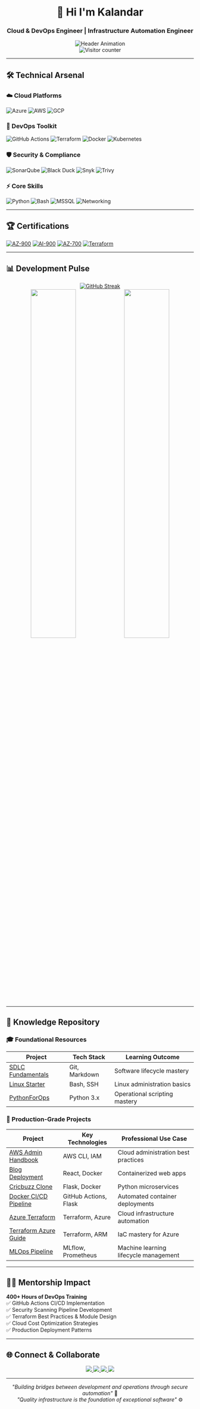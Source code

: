 <h1 align="center">👋 Hi I'm Kalandar</h1>
<h3 align="center">Cloud & DevOps Engineer | Infrastructure Automation Engineer</h3>

<div align="center">
  <img src="https://readme-typing-svg.demolab.com?font=Fira+Code&pause=1000&color=58A6FF&center=true&vCenter=true&width=600&lines=Azure%2FAWS+Engineer;DevOps+Mentor;CI/CD+Automation+Expert;Cloud+Security+Specialist" alt="Header Animation">
</div>

<div align="center">
  <img src="https://komarev.com/ghpvc/?username=kala-techies&label=Profile+Views&color=blue&style=flat" alt="Visitor counter">
</div>

---

## 🛠️ Technical Arsenal

### ☁️ Cloud Platforms
![Azure](https://img.shields.io/badge/Azure-Expert-0078D4?logo=microsoftazure)
![AWS](https://img.shields.io/badge/AWS-Pro-232F3E?logo=amazonaws)
![GCP](https://img.shields.io/badge/GCP-Intermediate-4285F4?logo=googlecloud)

### 🔧 DevOps Toolkit
![GitHub Actions](https://img.shields.io/badge/GitHub_Actions-Expert-2088FF?logo=githubactions)
![Terraform](https://img.shields.io/badge/Terraform-Certified-7B42BC?logo=terraform)
![Docker](https://img.shields.io/badge/Docker-Expert-2496ED?logo=docker)
![Kubernetes](https://img.shields.io/badge/Kubernetes-Advanced-326CE5?logo=kubernetes)

### 🛡️ Security & Compliance
![SonarQube](https://img.shields.io/badge/SonarQube-Expert-4E9BCD?logo=sonarqube)
![Black Duck](https://img.shields.io/badge/Black_Duck-Pro-000000?logo=blackduck)
![Snyk](https://img.shields.io/badge/Snyk-Advanced-4C4A73?logo=snyk)
![Trivy](https://img.shields.io/badge/Trivy-Expert-1904DA?logo=aqua-security)

### ⚡ Core Skills
![Python](https://img.shields.io/badge/Python-Expert-3776AB?logo=python)
![Bash](https://img.shields.io/badge/Bash_Scripting-Advanced-4EAA25?logo=gnubash)
![MSSQL](https://img.shields.io/badge/MSSQL-Advanced-CC2927?logo=microsoftsqlserver)
![Networking](https://img.shields.io/badge/Networking-Expert-0096D6)

---

## 🏆 Certifications
[![AZ-900](https://img.shields.io/badge/Microsoft_Azure_Fundamentals-0078D4?logo=microsoftazure)](https://learn.microsoft.com/en-us/users/shaikkalandar-4032/)
[![AI-900](https://img.shields.io/badge/Azure_AI_Fundamentals-0078D4?logo=microsoftazure)](https://learn.microsoft.com/en-us/users/shaikkalandar-4032/)
[![AZ-700](https://img.shields.io/badge/Azure_Network_Engineer-0078D4?logo=microsoftazure)](https://learn.microsoft.com/en-us/users/shaikkalandar-4032/)
[![Terraform](https://img.shields.io/badge/HashiCorp_Certified-7B42BC?logo=terraform)](https://www.credly.com/badges/1e3a3b9a-5b3a-4b3a-9b3a-5b3a4b3a9b3a)

---

## 📊 Development Pulse

<div align="center">
  <a href="https://git.io/streak-stats">
    <img src="https://streak-stats.demolab.com?user=kala-techies&theme=radical&hide_border=true&background=0D1117" alt="GitHub Streak">
  </a>
  <br>
  <img src="https://github-readme-stats.vercel.app/api?username=kala-techies&show_icons=true&theme=radical&include_all_commits=true" width="49%">
  <img src="https://github-readme-stats.vercel.app/api/top-langs/?username=kala-techies&layout=compact&theme=radical" width="49%">
</div>

---

## 🧠 Knowledge Repository

### 🎓 Foundational Resources
| Project | Tech Stack | Learning Outcome |
|---------|------------|------------------|
| [SDLC Fundamentals](https://github.com/kala-techies/sdlc-fundamentals) | Git, Markdown | Software lifecycle mastery |
| [Linux Starter](https://github.com/kala-techies/linuxStarter) | Bash, SSH | Linux administration basics |
| [PythonForOps](https://github.com/kala-techies/PythonForOps) | Python 3.x | Operational scripting mastery |

### 🚀 Production-Grade Projects
| Project | Key Technologies | Professional Use Case |
|---------|------------------|-----------------------|
| [AWS Admin Handbook](https://github.com/kala-techies/AWS-Admin-Handbook) | AWS CLI, IAM | Cloud administration best practices |
| [Blog Deployment](https://github.com/kala-techies/kalandar-blog) | React, Docker | Containerized web apps |
| [Cricbuzz Clone](https://github.com/kala-techies/cricbuzz_clone) | Flask, Docker | Python microservices |
| [Docker CI/CD Pipeline](https://github.com/kala-techies/DockerGithubActionsDeployment) | GitHub Actions, Flask | Automated container deployments |
| [Azure Terraform](https://github.com/kala-techies/azure-terraform-vm-deployment) | Terraform, Azure | Cloud infrastructure automation |
| [Terraform Azure Guide](https://github.com/kala-techies/TerraformWithAzure) | Terraform, ARM | IaC mastery for Azure |
| [MLOps Pipeline](https://github.com/kala-techies/MLOPS) | MLflow, Prometheus | Machine learning lifecycle management |

---

## 🧑🏫 Mentorship Impact
**400+ Hours of DevOps Training**  
✅ GitHub Actions CI/CD Implementation  
✅ Security Scanning Pipeline Development  
✅ Terraform Best Practices & Module Design  
✅ Cloud Cost Optimization Strategies  
✅ Production Deployment Patterns

---

## 🌐 Connect & Collaborate

<div align="center">
  <a href="https://www.linkedin.com/in/shaik-kalandar-b86208332">
    <img src="https://img.shields.io/badge/LinkedIn-Professional-0A66C2?logo=linkedin&style=for-the-badge">
  </a>
  <a href="https://kala-techies.my.canva.site/">
    <img src="https://img.shields.io/badge/Portfolio-000000?logo=canva&style=for-the-badge">
  </a>
  <a href="mailto:connectwithkala18@gmail.com">
    <img src="https://img.shields.io/badge/Email-D14836?logo=gmail&style=for-the-badge">
  </a>
  <a href="https://staging2.topmate.io/kala/">
    <img src="https://img.shields.io/badge/Mentorship-FF6B6B?logo=superuser&style=for-the-badge">
  </a>
</div>

---

<p align="center">
  <em>"Building bridges between development and operations through secure automation"</em> 🔐<br>
  <em>"Quality infrastructure is the foundation of exceptional software"</em> ⚙️
</p>